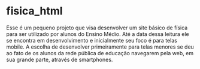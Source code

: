 # fisica_html

Esse é um pequeno projeto que visa desenvolver um site básico de física para ser utilizado por alunos do Ensino Médio. Até a data dessa leitura ele se encontra em desenvolvimento e inicialmente seu foco é para telas mobile. A escolha de desenvolver primeiramente para telas menores se deu ao fato de os alunos da rede pública de educação navegarem pela web, em sua grande parte, através de smartphones.

